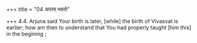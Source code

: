 +++
title = "04 अपरम् भवतो"

+++
4.4. Arjuna said Your birth is later, \[while\] the birth of Vivasvat is
earlier; how am then to understand that You had properly taught \[him
this\] in the beginnig ;

